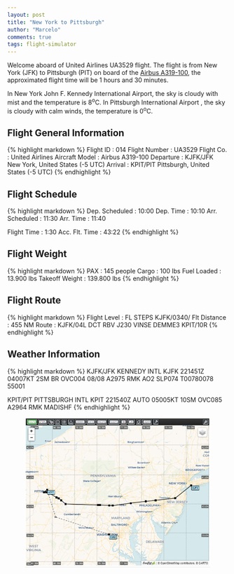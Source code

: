 ```yaml
---
layout: post
title: "New York to Pittsburgh"
author: "Marcelo"
comments: true
tags: flight-simulator
---
```

Welcome aboard of United Airlines UA3529 flight. The flight is from New York (JFK) to Pittsburgh (PIT) on board of the <a href="https://imgproc.airliners.net/photos/airliners/1/1/9/6346911.jpg?v=v48fa935c0eb" target="_blank">Airbus A319-100</a>, the approximated flight time will be 1 hours and 30 minutes.

In New York John F. Kennedy International Airport, the sky is cloudy with mist and the temperature is 8<sup>o</sup>C. In Pittsburgh International Airport , the sky is cloudy with calm winds, the temperature is 0<sup>o</sup>C.

## Flight General Information
{% highlight markdown %}
Flight ID      : 014
Flight Number  : UA3529
Flight Co.     : United Airlines
Aircraft Model : Airbus A319-100
Departure      : KJFK/JFK New York, United States (-5 UTC)
Arrival        : KPIT/PIT Pittsburgh, United States (-5 UTC)
{% endhighlight %}

## Flight Schedule
{% highlight markdown %}
Dep. Scheduled : 10:00      Dep. Time : 10:10
Arr. Scheduled : 11:30      Arr. Time : 11:40

Flight Time    :  1:30
Acc. Flt. Time : 43:22
{% endhighlight %}

## Flight Weight
{% highlight markdown %}
PAX            :     145 people
Cargo          :     100 lbs
Fuel Loaded    :  13.900 lbs
Takeoff Weight : 139.800 lbs
{% endhighlight %}

## Flight Route
{% highlight markdown %}
Flight Level   : FL STEPS KJFK/0340/
Flt Distance   : 455 NM
Route          : KJFK/04L DCT RBV J230 VINSE DEMME3 KPIT/10R
{% endhighlight %}

## Weather Information
{% highlight markdown %}
KJFK/JFK  KENNEDY INTL
   KJFK 221451Z 04007KT 2SM BR OVC004 08/08 A2975 RMK AO2 SLP074 T00780078 55001

KPIT/PIT  PITTSBURGH INTL
   KPIT 221540Z AUTO 05005KT 10SM OVC085 A2964 RMK MADISHF
{% endhighlight %}

<figure align="center">
   <img src="/assets/014.PNG">
</figure>

